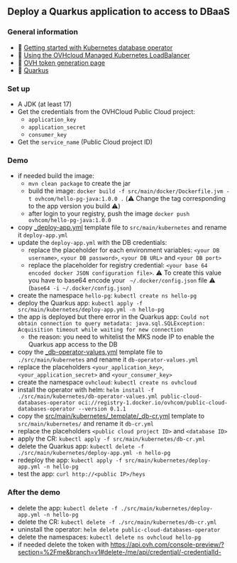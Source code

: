 ## Deploy a Quarkus application to access to DBaaS

### General information
 - 🔗 [Getting started with Kubernetes database operator](https://help.ovhcloud.com/csm/en-gb-public-cloud-databases-database-operator?id=kb_article_view&sysparm_article=KB0058469)
 - 🔗 [Using the OVHcloud Managed Kubernetes LoadBalancer](https://help.ovhcloud.com/csm/en-gb-public-cloud-kubernetes-using-lb?id=kb_article_view&sysparm_article=KB0050007)
 - 🔗 [OVH token generation page](https://www.ovh.com/auth/api/createToken?GET=/*&POST=/*&PUT=/*&DELETE=/*)
 - 🔗 [Quarkus](https://quarkus.io/)


### Set up
  - A JDK (at least 17)
  - Get the credentials from the OVHCloud Public Cloud project:
    - `application_key`
    - `application_secret`
    - `consumer_key`
  - Get the `service_name` (Public Cloud project ID)

### Demo
  - if needed build the image:
    - `mvn clean package` to create the jar
    - build the image: `docker build -f src/main/docker/Dockerfile.jvm -t ovhcom/hello-pg-java:1.0.0 .` (⚠️ Change the tag corresponding to the app version you build ⚠️)
    - after login to your registry, push the image `docker push ovhcom/hello-pg-java:1.0.0`
  - copy [_deploy-app.yml](./src/main/kubernetes/_template/_deploy-app.yml) template file to `src/main/kubernetes` and rename it `deploy-app.yml`
  - update the `deploy-app.yml` with the DB credentials:
    - replace the placeholder for each environment variables: `<your DB username>`, `<your DB password>`, `<your DB URL>` and `<your DB port>`
    - replace the placeholder for registry credential: `<your base 64 encoded docker JSON configuration file>`. ⚠️ To create this value you have to base64 encode your ` ~/.docker/config.json` file ⚠️ (`base64 -i ~/.docker/config.json`)
  - create the namespace `hello-pg`: `kubectl create ns hello-pg`
  - deploy the Quarkus app: `kubectl apply -f src/main/kubernetes/deploy-app.yml -n hello-pg`
  - the app is deployed but there error in the Quarkus app: `Could not obtain connection to query metadata: java.sql.SQLException: Acquisition timeout while waiting for new connection`
    - the reason: you need to whitelist the MKS node IP to enable the Quarkus app access to the DB
  - copy the [_db-operator-values.yml](./src/main/kubernetes/_template/_db-operator-values.yml) template file to `./src/main/kubernetes` and rename it `db-operator-values.yml`
  - replace the placeholders `<your_application_key>`, `<your_application_secret>` and `<your_consumer_key>`
  - create the namespace `ovhcloud`: `kubectl create ns ovhcloud`
  - install the operator with helm: `helm install -f ./src/main/kubernetes/db-operator-values.yml public-cloud-databases-operator oci://registry-1.docker.io/ovhcom/public-cloud-databases-operator --version 0.1.1`
  - copy the [src/main/kubernetes/_template/_db-cr.yml](./src/main/kubernetes/_template/_db-cr.yml) template to `src/main/kubernetes/` and rename it `db-cr.yml`
  - replace the placeholders `<public cloud project ID>` and `<database ID>`
  - apply the CR: `kubectl apply -f src/main/kubernetes/db-cr.yml`
  - delete the Quarkus app: `kubectl delete -f ./src/main/kubernetes/deploy-app.yml -n hello-pg`
  - redeploy the app: `kubectl apply -f src/main/kubernetes/deploy-app.yml -n hello-pg`
  - test the app: `curl http://<public IP>/heys`
### After the demo
  - delete the app: `kubectl delete -f ./src/main/kubernetes/deploy-app.yml -n hello-pg`
  - delete the CR: `kubectl delete -f ./src/main/kubernetes/db-cr.yml`
  - uninstall the operator: `helm delete public-cloud-databases-operator`
  - delete the namespaces: `kubectl delete ns ovhcloud hello-pg`
  - if needed delete the token with https://api.ovh.com/console-preview/?section=%2Fme&branch=v1#delete-/me/api/credential/-credentialId-
